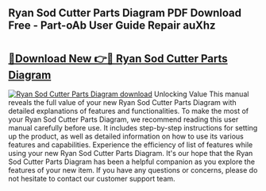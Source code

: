 ## Ryan Sod Cutter Parts Diagram PDF Download Free - Part-oAb User Guide Repair auXhz

# <h2><a href="http://dfkpm03.blite.top/?on=Ryan+Sod+Cutter+Parts+Diagram">🔗Download New 👉🔴 Ryan Sod Cutter Parts Diagram</a></h2>

[![Ryan Sod Cutter Parts Diagram download](https://i.imgur.com/lujVjoI.png)](http://dfkpm03.blite.top/?on=Ryan+Sod+Cutter+Parts+Diagram)
Unlocking Value This manual reveals the full value of your new Ryan Sod Cutter Parts Diagram with detailed explanations of features and functionalities. To make the most of your Ryan Sod Cutter Parts Diagram, we recommend reading this user manual carefully before use. It includes step-by-step instructions for setting up the product, as well as detailed information on how to use its various features and capabilities. Experience the efficiency of list of features while using your new Ryan Sod Cutter Parts Diagram. It's our hope that the Ryan Sod Cutter Parts Diagram has been a helpful companion as you explore the features of your new item. If you have any questions or concerns, please do not hesitate to contact our customer support team.
